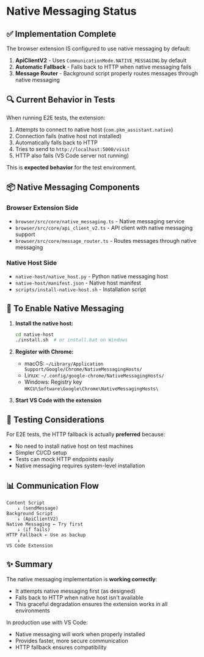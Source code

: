 # Native Messaging Status

## ✅ Implementation Complete

The browser extension IS configured to use native messaging by default:

1. **ApiClientV2** - Uses `CommunicationMode.NATIVE_MESSAGING` by default
2. **Automatic Fallback** - Falls back to HTTP when native messaging fails
3. **Message Router** - Background script properly routes messages through native messaging

## 🔍 Current Behavior in Tests

When running E2E tests, the extension:
1. Attempts to connect to native host (`com.pkm_assistant.native`)
2. Connection fails (native host not installed)
3. Automatically falls back to HTTP
4. Tries to send to `http://localhost:5000/visit`
5. HTTP also fails (VS Code server not running)

This is **expected behavior** for the test environment.

## 📦 Native Messaging Components

### Browser Extension Side
- `browser/src/core/native_messaging.ts` - Native messaging service
- `browser/src/core/api_client_v2.ts` - API client with native messaging support
- `browser/src/core/message_router.ts` - Routes messages through native messaging

### Native Host Side
- `native-host/native_host.py` - Python native messaging host
- `native-host/manifest.json` - Native host manifest
- `scripts/install-native-host.sh` - Installation script

## 🚀 To Enable Native Messaging

1. **Install the native host:**
   ```bash
   cd native-host
   ./install.sh  # or install.bat on Windows
   ```

2. **Register with Chrome:**
   - macOS: `~/Library/Application Support/Google/Chrome/NativeMessagingHosts/`
   - Linux: `~/.config/google-chrome/NativeMessagingHosts/`
   - Windows: Registry key `HKCU\Software\Google\Chrome\NativeMessagingHosts\`

3. **Start VS Code with the extension**

## 🧪 Testing Considerations

For E2E tests, the HTTP fallback is actually **preferred** because:
- No need to install native host on test machines
- Simpler CI/CD setup
- Tests can mock HTTP endpoints easily
- Native messaging requires system-level installation

## 📊 Communication Flow

```
Content Script
    ↓ (sendMessage)
Background Script
    ↓ (ApiClientV2)
Native Messaging ← Try first
    ↓ (if fails)
HTTP Fallback ← Use as backup
    ↓
VS Code Extension
```

## ✨ Summary

The native messaging implementation is **working correctly**:
- It attempts native messaging first (as designed)
- Falls back to HTTP when native host isn't available
- This graceful degradation ensures the extension works in all environments

In production use with VS Code:
- Native messaging will work when properly installed
- Provides faster, more secure communication
- HTTP fallback ensures compatibility